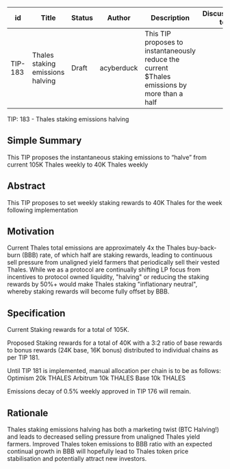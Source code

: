 | id | Title | Status | Author | Description | Discussions to | Created |
| ----------- | ----------- | ----------- | ----------- | ----------- | ----------- | ----------- |
| TIP-183 | Thales staking emissions halving | Draft | acyberduck | This TIP proposes to instantaneously reduce the current $Thales emissions by more than a half |  | 2023-11-08
 
TIP: 183 - Thales staking emissions halving

## Simple Summary
This TIP proposes the instantaneous staking emissions to “halve” from current 105K Thales weekly to 40K Thales weekly

## Abstract
This TIP proposes to set weekly staking rewards to 40K Thales for the week following implementation

## Motivation
Current Thales total emissions are approximately 4x the Thales buy-back-burn (BBB) rate, of which half are staking rewards, leading to continuous sell pressure from unaligned yield farmers that periodically sell their vested Thales. While we as a protocol are continually shifting LP focus from incentives to protocol owned liquidity, "halving" or reducing the staking rewards by 50%+ would make Thales staking "inflationary neutral", whereby staking rewards will become fully offset by BBB. 

## Specification
Current Staking rewards for a total of 105K.

Proposed Staking rewards for a total of 40K with a 3:2 ratio of base rewards to bonus rewards (24K base, 16K bonus) distributed to individual chains as per TIP 181.

Until TIP 181 is implemented, manual allocation per chain is to be as follows:
Optimism 20k THALES
Arbitrum 10k THALES
Base 10k THALES

Emissions decay of 0.5% weekly approved in TIP 176 will remain. 

## Rationale
Thales staking emissions halving has both a marketing twist (BTC Halving!) and leads to decreased selling pressure from unaligned Thales yield farmers. Improved Thales token emissions to BBB ratio with an expected continual growth in BBB will hopefully lead to Thales token price stabilisation and potentially attract new investors. 

